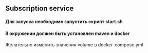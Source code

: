 ## Subscription service

#### Для запуска необходимо запустить скрипт start.sh
#### В окружении должен быть установлен maven и docker
Желательно изменить значения volume в docker-compose.yml